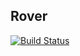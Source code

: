 ## Rover
[![Build Status](https://travis-ci.org/pottery123/rover.svg?branch=adding-travis)](https://travis-ci.org/pottery123/rover)
